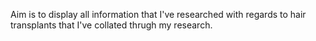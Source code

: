 Aim is to display all information that I've researched with regards to hair transplants that I've collated thrugh my research.
